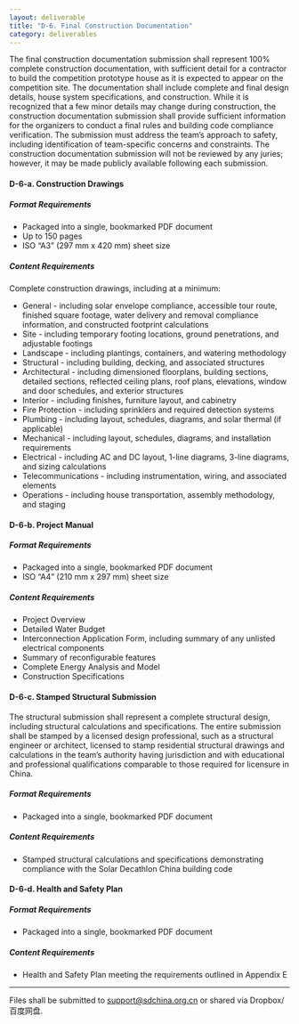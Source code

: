 ```yaml
---
layout: deliverable
title: "D-6. Final Construction Documentation"
category: deliverables
---
```


The final construction documentation submission shall represent 100% complete construction documentation, with sufficient detail for a contractor to build the competition prototype house as it is expected to appear on the competition site. The documentation shall include complete and final design details, house system specifications, and construction. While it is recognized that a few minor details may change during construction, the construction documentation submission shall provide sufficient information for the organizers to conduct a final rules and building code compliance verification. The submission must address the team’s approach to safety, including identification of team-specific concerns and constraints. The construction documentation submission will not be reviewed by any juries; however, it may be made publicly available following each submission.

#### D-6-a. Construction Drawings

##### _Format Requirements_

- Packaged into a single, bookmarked PDF document
- Up to 150 pages
- ISO “A3” (297 mm x 420 mm) sheet size

##### _Content Requirements_

Complete construction drawings, including at a minimum:

- General - including solar envelope compliance, accessible tour route, finished square footage, water delivery and removal compliance information, and constructed footprint calculations
- Site - including temporary footing locations, ground penetrations, and adjustable footings
- Landscape - including plantings, containers, and watering methodology
- Structural - including building, decking, and associated structures
- Architectural - including dimensioned floorplans, building sections, detailed sections, reflected ceiling plans, roof plans, elevations, window and door schedules, and exterior structures
- Interior - including finishes, furniture layout, and cabinetry
- Fire Protection - including sprinklers and required detection systems
- Plumbing - including layout, schedules, diagrams, and solar thermal (if applicable)
- Mechanical - including layout, schedules, diagrams, and installation requirements
- Electrical - including AC and DC layout, 1-line diagrams, 3-line diagrams, and sizing calculations
- Telecommunications - including instrumentation, wiring, and associated elements
- Operations - including house transportation, assembly methodology, and staging

#### D-6-b. Project Manual

##### _Format Requirements_

- Packaged into a single, bookmarked PDF document
- ISO “A4” (210 mm x 297 mm) sheet size

##### _Content Requirements_

- Project Overview
- Detailed Water Budget
- Interconnection Application Form, including summary of any unlisted electrical components
- Summary of reconfigurable features
- Complete Energy Analysis and Model
- Construction Specifications

#### D-6-c. Stamped Structural Submission

The structural submission shall represent a complete structural design, including structural calculations and specifications. The entire submission shall be stamped by a licensed design professional, such as a structural engineer or architect, licensed to stamp residential structural drawings and calculations in the team’s authority having jurisdiction and with educational and professional qualifications comparable to those required for licensure in China.

##### _Format Requirements_

- Packaged into a single, bookmarked PDF document

##### _Content Requirements_

- Stamped structural calculations and specifications demonstrating compliance with the Solar Decathlon China building code

#### D-6-d. Health and Safety Plan

##### _Format Requirements_

- Packaged into a single, bookmarked PDF document

##### _Content Requirements_

- Health and Safety Plan meeting the requirements outlined in Appendix E

---

Files shall be submitted to <a href="mailto:support@sdchina.org.cn">support@sdchina.org.cn</a> or shared via Dropbox/百度网盘.